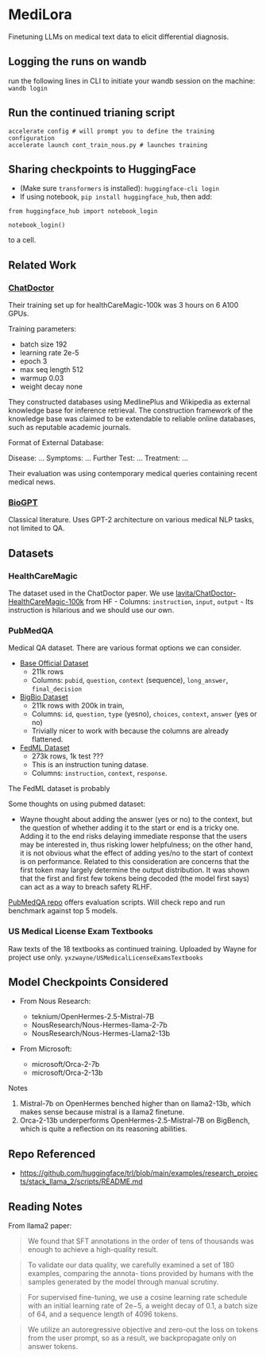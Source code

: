 # MediLora

Finetuning LLMs on medical text data to elicit differential diagnosis.

## Logging the runs on wandb

run the following lines in CLI to initiate your wandb session on the machine:
`wandb login`

## Run the continued trianing script

```
accelerate config # will prompt you to define the training configuration
accelerate launch cont_train_nous.py # launches training
```

## Sharing checkpoints to HuggingFace

- (Make sure `transformers` is installed): `huggingface-cli login`
- If using notebook, `pip install huggingface_hub`, then add:

```
from huggingface_hub import notebook_login

notebook_login()
```

to a cell.

## Related Work

### [ChatDoctor](https://arxiv.org/pdf/2303.14070.pdf)

Their training set up for healthCareMagic-100k was 3 hours on 6 A100 GPUs.

Training parameters:

- batch size 192
- learning rate 2e-5
- epoch 3
- max seq length 512
- warmup 0.03
- weight decay none

They constructed databases using MedlinePlus and Wikipedia as external knowledge base for inference retrieval. The construction framework of the knowledge base was claimed to be extendable to reliable online databases, such as reputable academic journals.

Format of External Database:

Disease: ...
Symptoms: ...
Further Test: ...
Treatment: ...

Their evaluation was using contemporary medical queries containing recent medical news.

### [BioGPT](https://academic.oup.com/bib/article/23/6/bbac409/6713511)

Classical literature. Uses GPT-2 architecture on various medical NLP tasks, not limited to QA.

## Datasets

### HealthCareMagic

The dataset used in the ChatDoctor paper. We use [lavita/ChatDoctor-HealthCareMagic-100k](https://huggingface.co/datasets/xDAN-datasets/ChatDoctor_HealthCareMagic_112k) from HF - Columns: `instruction`, `input`, `output` - Its instruction is hilarious and we should use our own.

### PubMedQA

Medical QA dataset. There are various format options we can consider.

- [Base Official Dataset](https://huggingface.co/datasets/pubmed_qa)
  - 211k rows
  - Columns: `pubid`, `question`, `context` (sequence), `long_answer`, `final_decision`
- [BigBio Dataset](https://huggingface.co/datasets/bigbio/pubmed_qa)
  - 211k rows with 200k in train,
  - Columns: `id`, `question`, `type` (yesno), `choices`, `context`, `answer` (yes or no)
  - Trivially nicer to work with because the columns are already flattened.
- [FedML Dataset](https://huggingface.co/datasets/FedML/PubMedQA_instruction)
  - 273k rows, 1k test ???
  - This is an instruction tuning datase.
  - Columns: `instruction`, `context`, `response`.

The FedML dataset is probably

Some thoughts on using pubmed dataset:

- Wayne thought about adding the answer (yes or no) to the context, but the question of whether adding it to the start or end is a tricky one. Adding it to the end risks delaying immediate response that the users may be interested in, thus risking lower helpfulness; on the other hand, it is not obvious what the effect of adding yes/no to the start of context is on performance.
  Related to this consideration are concerns that the first token may largely determine the output distribution. It was shown that the first and first few tokens being decoded (the model first says) can act as a way to breach safety RLHF.

[PubMedQA repo](https://pubmedqa.github.io/) offers evaluation scripts. Will check repo and run benchmark against top 5 models.

### US Medical License Exam Textbooks

Raw texts of the 18 textbooks as continued training. Uploaded by Wayne for project use only.
`yxzwayne/USMedicalLicenseExamsTextbooks`

## Model Checkpoints Considered

- From Nous Research:

  - teknium/OpenHermes-2.5-Mistral-7B
  - NousResearch/Nous-Hermes-llama-2-7b
  - NousResearch/Nous-Hermes-Llama2-13b

- From Microsoft:
  - microsoft/Orca-2-7b
  - microsoft/Orca-2-13b

Notes

1. Mistral-7b on OpenHermes benched higher than on llama2-13b, which makes sense because mistral is a llama2 finetune.
2. Orca-2-13b underperforms OpenHermes-2.5-Mistral-7B on BigBench, which is quite a reflection on its reasoning abilities.

## Repo Referenced

- https://github.com/huggingface/trl/blob/main/examples/research_projects/stack_llama_2/scripts/README.md

## Reading Notes

From llama2 paper:

> We found that SFT annotations in the order of tens of thousands was enough to achieve a high-quality result.

> To validate our data quality, we carefully examined a set of 180 examples, comparing the annota- tions provided by humans with the samples generated by the model through manual scrutiny.

> For supervised fine-tuning, we use a cosine learning rate schedule with an initial learning rate of 2e−5, a weight decay of 0.1, a batch size of 64, and a sequence length of 4096 tokens.

> We utilize an autoregressive objective and zero-out the loss on tokens from the user prompt, so as a result, we backpropagate only on answer tokens.
